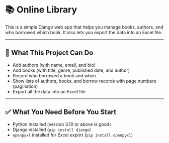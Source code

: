 # 📚 Online Library

This is a simple Django web app that helps you manage books, authors, and who borrowed which book.
It also lets you export the data into an Excel file.

---

## 🔧 What This Project Can Do

- Add authors (with name, email, and bio)
- Add books (with title, genre, published date, and author)
- Record who borrowed a book and when
- Show lists of authors, books, and borrow records with page numbers (pagination)
- Export all the data into an Excel file

---

## ✅ What You Need Before You Start

- Python installed (version 3.10 or above is good)
- Django installed (`pip install django`)
- `openpyxl` installed for Excel export (`pip install openpyxl`)


